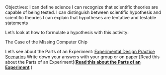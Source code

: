 Objectives:
I can define science
I can recognize that scientific theories are capable of being tested.
I can distinguish between scientific hypothesis and scientific theories
I can explain that hypotheses are tentative and testable statements

Let’s look at how to formulate a hypothesis with this activity:

The Case of the Missing Computer Chip

Let’s see about the Parts of an Experiment:
	[Experimental Design Practice Scenarios](https://docs.google.com/presentation/d/1gFHpznaoMRrAN4Uf_kLE2ynvPkS1D-mXy7EDacJrSKo/edit?usp=sharing)
Write down your answers with your group or on paper
	[Read this about the Parts of an Experiment](**[Read this about the Parts of an Experiment](https://drive.google.com/file/d/15Rx9SW9MfsYyTaNRGY8RBZhkN-HC5kWv/view)**
	)


